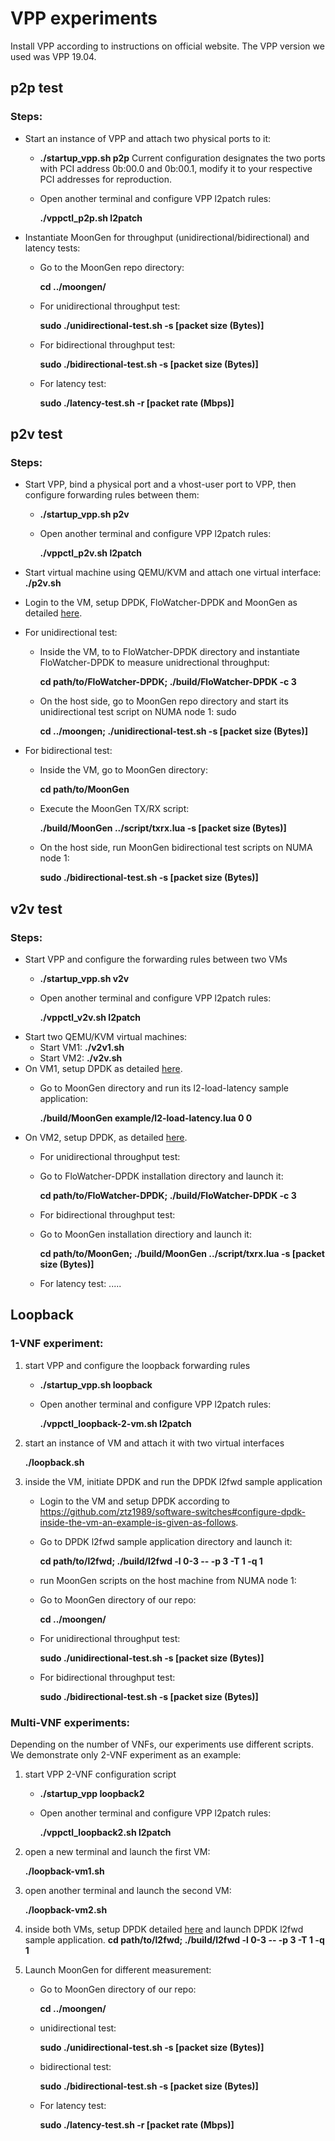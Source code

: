 # VPP experiments
Install VPP according to instructions on official website. The VPP version we used was VPP 19.04.

## p2p test
### Steps:
* Start an instance of VPP and attach two physical ports to it: 
    * **./startup_vpp.sh p2p**
      Current configuration designates the two ports with PCI address 0b:00.0 and 0b:00.1, modify it to your respective PCI addresses for reproduction.
    * Open another terminal and configure VPP l2patch rules: 
    
      **./vppctl_p2p.sh l2patch**
      
* Instantiate MoonGen for throughput (unidirectional/bidirectional) and latency tests:
    * Go to the MoonGen repo directory:
    
      **cd ../moongen/**
      
    * For unidirectional throughput test:
    
      **sudo ./unidirectional-test.sh -s [packet size (Bytes)]**
      
    * For bidirectional throughput test: 
    
      **sudo ./bidirectional-test.sh -s [packet size (Bytes)]**
      
    * For latency test: 
    
      **sudo ./latency-test.sh -r [packet rate (Mbps)]**
    
## p2v test
### Steps:
* Start VPP, bind a physical port and a vhost-user port to VPP, then configure forwarding rules between them:
    
    * **./startup_vpp.sh p2v**
    * Open another terminal and configure VPP l2patch rules: 
    
      **./vppctl_p2v.sh l2patch**
* Start virtual machine using QEMU/KVM and attach one virtual interface: 
   **./p2v.sh**
* Login to the VM, setup DPDK, FloWatcher-DPDK and MoonGen as detailed [here](https://github.com/ztz1989/software-switches/blob/artifacts/README-VM.md).
* For unidirectional test:
    * Inside the VM, to to FloWatcher-DPDK directory and instantiate FloWatcher-DPDK to measure unidrectional throughput: 
    
      **cd path/to/FloWatcher-DPDK; ./build/FloWatcher-DPDK -c 3**
    * On the host side, go to MoonGen repo directory and start its unidirectional test script on NUMA node 1: sudo 
      
      **cd ../moongen; ./unidirectional-test.sh -s [packet size (Bytes)]**
* For bidirectional test:
    * Inside the VM, go to MoonGen directory: 
    
      **cd path/to/MoonGen**
    * Execute the MoonGen TX/RX script: 
    
      **./build/MoonGen ../script/txrx.lua -s [packet size (Bytes)]**
    * On the host side, run MoonGen bidirectional test scripts on NUMA node 1: 
    
      **sudo ./bidirectional-test.sh -s [packet size (Bytes)]**

## v2v test
### Steps:
* Start VPP and configure the forwarding rules between two VMs
    * **./startup_vpp.sh v2v**
    * Open another terminal and configure VPP l2patch rules: 
    
      **./vppctl_v2v.sh l2patch**
* Start two QEMU/KVM virtual machines:
    * Start VM1: **./v2v1.sh**
    * Start VM2: **./v2v.sh**     
* On VM1, setup DPDK as detailed [here](https://github.com/ztz1989/software-switches/blob/artifacts/README-VM.md).
    * Go to MoonGen directory and run its l2-load-latency sample application: 
    
      **./build/MoonGen example/l2-load-latency.lua 0 0**
* On VM2, setup DPDK, as detailed [here](https://github.com/ztz1989/software-switches/blob/artifacts/README-VM.md).
    * For unidirectional throughput test:
    
     * Go to FloWatcher-DPDK installation directory and launch it: 
    
       **cd path/to/FloWatcher-DPDK; ./build/FloWatcher-DPDK -c 3**
    * For bidirectional throughput test:
     * Go to MoonGen installation directiory and launch it:
       
       **cd path/to/MoonGen; ./build/MoonGen ../script/txrx.lua -s [packet size (Bytes)]**
       
    * For latency test:
      .....
  
## Loopback
### 1-VNF experiment:
  1. start VPP and configure the loopback forwarding rules
      * **./startup_vpp.sh loopback**
      * Open another terminal and configure VPP l2patch rules: 
      
        **./vppctl_loopback-2-vm.sh l2patch**
  2. start an instance of VM and attach it with two virtual interfaces
  
      **./loopback.sh**
  3. inside the VM, initiate DPDK and run the DPDK l2fwd sample application
      * Login to the VM and setup DPDK according to https://github.com/ztz1989/software-switches#configure-dpdk-inside-the-vm-an-example-is-given-as-follows.
      * Go to DPDK l2fwd sample application directory and launch it: 
      
         **cd path/to/l2fwd; ./build/l2fwd -l 0-3 -- -p 3 -T 1 -q 1**
      * run MoonGen scripts on the host machine from NUMA node 1:
       * Go to MoonGen directory of our repo:
       
         **cd ../moongen/**
       * For unidirectional throughput test: 
       
         **sudo ./unidirectional-test.sh -s [packet size (Bytes)]**
       * For bidirectional throughput test: 
       
         **sudo ./bidirectional-test.sh -s [packet size (Bytes)]**
     
### Multi-VNF experiments:
Depending on the number of VNFs, our experiments use different scripts. We demonstrate only 2-VNF experiment as an example:
1. start VPP 2-VNF configuration script
   * **./startup_vpp loopback2**
   * Open another terminal and configure VPP l2patch rules: 
   
      **./vppctl_loopback2.sh l2patch**
2. open a new terminal and launch the first VM: 

   **./loopback-vm1.sh**
3. open another terminal and launch the second VM: 

   **./loopback-vm2.sh**
4. inside both VMs, setup DPDK detailed [here](https://github.com/ztz1989/software-switches/blob/artifacts/README-VM.md) and launch DPDK l2fwd sample application.
   **cd path/to/l2fwd; ./build/l2fwd -l 0-3 -- -p 3 -T 1 -q 1**
5. Launch MoonGen for different measurement:
      * Go to MoonGen directory of our repo:
      
        **cd ../moongen/**
      * unidirectional test: 
      
         **sudo ./unidirectional-test.sh -s [packet size (Bytes)]**
      * bidirectional test: 
      
         **sudo ./bidirectional-test.sh -s [packet size (Bytes)]**
      * For latency test: 
      
         **sudo ./latency-test.sh -r [packet rate (Mbps)]**
         
  
